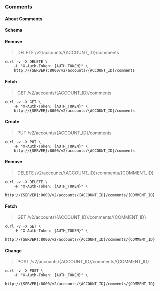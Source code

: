### Comments

#### About Comments

#### Schema



#### Remove

> DELETE /v2/accounts/{ACCOUNT_ID}/comments

```shell
curl -v -X DELETE \
    -H "X-Auth-Token: {AUTH_TOKEN}" \
    http://{SERVER}:8000/v2/accounts/{ACCOUNT_ID}/comments
```

#### Fetch

> GET /v2/accounts/{ACCOUNT_ID}/comments

```shell
curl -v -X GET \
    -H "X-Auth-Token: {AUTH_TOKEN}" \
    http://{SERVER}:8000/v2/accounts/{ACCOUNT_ID}/comments
```

#### Create

> PUT /v2/accounts/{ACCOUNT_ID}/comments

```shell
curl -v -X PUT \
    -H "X-Auth-Token: {AUTH_TOKEN}" \
    http://{SERVER}:8000/v2/accounts/{ACCOUNT_ID}/comments
```

#### Remove

> DELETE /v2/accounts/{ACCOUNT_ID}/comments/{COMMENT_ID}

```shell
curl -v -X DELETE \
    -H "X-Auth-Token: {AUTH_TOKEN}" \
    http://{SERVER}:8000/v2/accounts/{ACCOUNT_ID}/comments/{COMMENT_ID}
```

#### Fetch

> GET /v2/accounts/{ACCOUNT_ID}/comments/{COMMENT_ID}

```shell
curl -v -X GET \
    -H "X-Auth-Token: {AUTH_TOKEN}" \
    http://{SERVER}:8000/v2/accounts/{ACCOUNT_ID}/comments/{COMMENT_ID}
```

#### Change

> POST /v2/accounts/{ACCOUNT_ID}/comments/{COMMENT_ID}

```shell
curl -v -X POST \
    -H "X-Auth-Token: {AUTH_TOKEN}" \
    http://{SERVER}:8000/v2/accounts/{ACCOUNT_ID}/comments/{COMMENT_ID}
```

